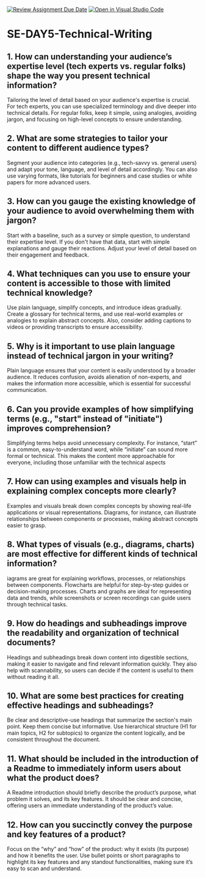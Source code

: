 [![Review Assignment Due Date](https://classroom.github.com/assets/deadline-readme-button-22041afd0340ce965d47ae6ef1cefeee28c7c493a6346c4f15d667ab976d596c.svg)](https://classroom.github.com/a/zsAR-pyY)
[![Open in Visual Studio Code](https://classroom.github.com/assets/open-in-vscode-2e0aaae1b6195c2367325f4f02e2d04e9abb55f0b24a779b69b11b9e10269abc.svg)](https://classroom.github.com/online_ide?assignment_repo_id=18761690&assignment_repo_type=AssignmentRepo)
# SE-DAY5-Technical-Writing
## 1. How can understanding your audience’s expertise level (tech experts vs. regular folks) shape the way you present technical information?
Tailoring the level of detail based on your audience's expertise is crucial. For tech experts, you can use specialized terminology and dive deeper into technical details. For regular folks, keep it simple, using analogies, avoiding jargon, and focusing on high-level concepts to ensure understanding.

## 2. What are some strategies to tailor your content to different audience types?
Segment your audience into categories (e.g., tech-savvy vs. general users) and adapt your tone, language, and level of detail accordingly. You can also use varying formats, like tutorials for beginners and case studies or white papers for more advanced users.

## 3. How can you gauge the existing knowledge of your audience to avoid overwhelming them with jargon?
Start with a baseline, such as a survey or simple question, to understand their expertise level. If you don't have that data, start with simple explanations and gauge their reactions. Adjust your level of detail based on their engagement and feedback.

## 4. What techniques can you use to ensure your content is accessible to those with limited technical knowledge?
Use plain language, simplify concepts, and introduce ideas gradually. Create a glossary for technical terms, and use real-world examples or analogies to explain abstract concepts. Also, consider adding captions to videos or providing transcripts to ensure accessibility.

## 5. Why is it important to use plain language instead of technical jargon in your writing?
Plain language ensures that your content is easily understood by a broader audience. It reduces confusion, avoids alienation of non-experts, and makes the information more accessible, which is essential for successful communication.

## 6. Can you provide examples of how simplifying terms (e.g., "start" instead of "initiate") improves comprehension?
Simplifying terms helps avoid unnecessary complexity. For instance, “start” is a common, easy-to-understand word, while “initiate” can sound more formal or technical. This makes the content more approachable for everyone, including those unfamiliar with the technical aspects

## 7. How can using examples and visuals help in explaining complex concepts more clearly?
Examples and visuals break down complex concepts by showing real-life applications or visual representations. Diagrams, for instance, can illustrate relationships between components or processes, making abstract concepts easier to grasp.

## 8. What types of visuals (e.g., diagrams, charts) are most effective for different kinds of technical information?
iagrams are great for explaining workflows, processes, or relationships between components. Flowcharts are helpful for step-by-step guides or decision-making processes. Charts and graphs are ideal for representing data and trends, while screenshots or screen recordings can guide users through technical tasks.

## 9. How do headings and subheadings improve the readability and organization of technical documents?
Headings and subheadings break down content into digestible sections, making it easier to navigate and find relevant information quickly. They also help with scannability, so users can decide if the content is useful to them without reading it all.
## 10. What are some best practices for creating effective headings and subheadings?
Be clear and descriptive-use headings that summarize the section's main point. Keep them concise but informative. Use hierarchical structure (H1 for main topics, H2 for subtopics) to organize the content logically, and be consistent throughout the document.

## 11. What should be included in the introduction of a Readme to immediately inform users about what the product does?
A Readme introduction should briefly describe the product’s purpose, what problem it solves, and its key features. It should be clear and concise, offering users an immediate understanding of the product’s value.

## 12. How can you succinctly convey the purpose and key features of a product?
Focus on the “why” and “how” of the product: why it exists (its purpose) and how it benefits the user. Use bullet points or short paragraphs to highlight its key features and any standout functionalities, making sure it’s easy to scan and understand.
